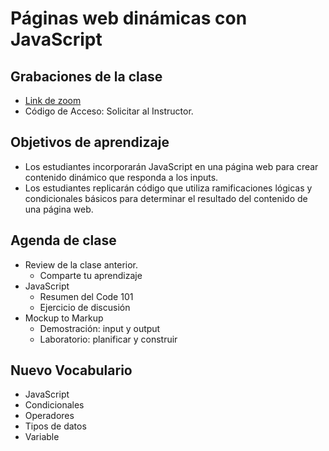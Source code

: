 # Páginas web dinámicas con JavaScript

## Grabaciones de la clase
- [Link de zoom](https://us06web.zoom.us/rec/share/KXY4wDb2o7vpFsOe8vZb67IpDyjwxOEsTkDwQXXhU1W28RVbCgJ4p_X8UmJzGSis.eCCngJGC4BCCYYZO)
- Código de Acceso: Solicitar al Instructor.

## Objetivos de aprendizaje

- Los estudiantes incorporarán JavaScript en una página web para crear contenido dinámico que responda a los inputs.
- Los estudiantes replicarán código que utiliza ramificaciones lógicas y condicionales básicos para determinar el resultado del contenido de una página web.


## Agenda de clase

- Review de la clase anterior.
   - Comparte tu aprendizaje
- JavaScript
   - Resumen del Code 101
   - Ejercicio de discusión
- Mockup to Markup
   - Demostración: input y output
   - Laboratorio: planificar y construir

## Nuevo Vocabulario

- JavaScript
- Condicionales
- Operadores
- Tipos de datos
- Variable
